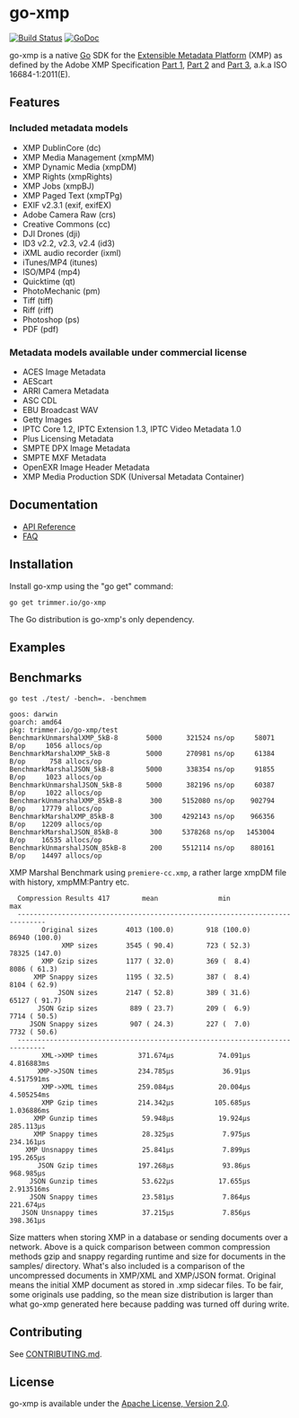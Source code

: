 go-xmp
===========

[![Build Status](https://travis-ci.org/trimmer-io/go-xmp.svg?branch=master)](https://travis-ci.org/trimmer-io/go-xmp)
[![GoDoc](https://godoc.org/trimmer.io/go-xmp?status.svg)](https://godoc.org/trimmer.io/go-xmp/xmp)


go-xmp is a native [Go](http://golang.org/) SDK for the [Extensible Metadata Platform](http://www.adobe.com/devnet/xmp.html) (XMP) as defined by the Adobe XMP Specification [Part 1](http://wwwimages.adobe.com/content/dam/Adobe/en/devnet/xmp/pdfs/XMP%20SDK%20Release%20cc-2016-08/XMPSpecificationPart1.pdf), [Part 2](http://wwwimages.adobe.com/content/dam/Adobe/en/devnet/xmp/pdfs/XMP%20SDK%20Release%20cc-2016-08/XMPSpecificationPart2.pdf) and [Part 3](http://wwwimages.adobe.com/content/dam/Adobe/en/devnet/xmp/pdfs/XMP%20SDK%20Release%20cc-2016-08/XMPSpecificationPart3.pdf), a.k.a ISO 16684-1:2011(E).

Features
--------

### Included metadata models

* XMP DublinCore (dc)
* XMP Media Management (xmpMM)
* XMP Dynamic Media (xmpDM)
* XMP Rights (xmpRights)
* XMP Jobs (xmpBJ)
* XMP Paged Text (xmpTPg)
* EXIF v2.3.1 (exif, exifEX)
* Adobe Camera Raw (crs)
* Creative Commons (cc)
* DJI Drones (dji)
* ID3 v2.2, v2.3, v2.4 (id3)
* iXML audio recorder (ixml)
* iTunes/MP4 (itunes)
* ISO/MP4 (mp4)
* Quicktime (qt)
* PhotoMechanic (pm)
* Tiff (tiff)
* Riff (riff)
* Photoshop (ps)
* PDF (pdf)

### Metadata models available under commercial license

* ACES Image Metadata
* AEScart
* ARRI Camera Metadata
* ASC CDL
* EBU Broadcast WAV
* Getty Images
* IPTC Core 1.2, IPTC Extension 1.3, IPTC Video Metadata 1.0
* Plus Licensing Metadata
* SMPTE DPX Image Metadata
* SMPTE MXF Metadata
* OpenEXR Image Header Metadata
* XMP Media Production SDK (Universal Metadata Container)


Documentation
-------------

- [API Reference](http://godoc.org/trimmer.io/go-xmp/xmp)
- [FAQ](https://github.com/trimmer-io/go-xmp/wiki/FAQ)

Installation
------------

Install go-xmp using the "go get" command:

    go get trimmer.io/go-xmp

The Go distribution is go-xmp's only dependency.

Examples
--------




Benchmarks
----------

```
go test ./test/ -bench=. -benchmem

goos: darwin
goarch: amd64
pkg: trimmer.io/go-xmp/test
BenchmarkUnmarshalXMP_5kB-8       5000      321524 ns/op     58071 B/op     1056 allocs/op
BenchmarkMarshalXMP_5kB-8         5000      270981 ns/op     61384 B/op      758 allocs/op
BenchmarkMarshalJSON_5kB-8        5000      338354 ns/op     91855 B/op     1023 allocs/op
BenchmarkUnmarshalJSON_5kB-8      5000      382196 ns/op     60387 B/op     1022 allocs/op
BenchmarkUnmarshalXMP_85kB-8       300     5152080 ns/op    902794 B/op    17779 allocs/op
BenchmarkMarshalXMP_85kB-8         300     4292143 ns/op    966356 B/op    12209 allocs/op
BenchmarkMarshalJSON_85kB-8        300     5378268 ns/op   1453004 B/op    16535 allocs/op
BenchmarkUnmarshalJSON_85kB-8      200     5512114 ns/op    880161 B/op    14497 allocs/op
```

XMP Marshal Benchmark using `premiere-cc.xmp`, a rather large xmpDM file with history, xmpMM:Pantry etc.

```
  Compression Results 417        mean               min                  max
  -----------------------------------------------------------------------------
        Original sizes       4013 (100.0)        918 (100.0)      86940 (100.0)
             XMP sizes       3545 ( 90.4)        723 ( 52.3)      78325 (147.0)
        XMP Gzip sizes       1177 ( 32.0)        369 (  8.4)       8086 ( 61.3)
      XMP Snappy sizes       1195 ( 32.5)        387 (  8.4)       8104 ( 62.9)
            JSON sizes       2147 ( 52.8)        389 ( 31.6)      65127 ( 91.7)
       JSON Gzip sizes        889 ( 23.7)        209 (  6.9)       7714 ( 50.5)
     JSON Snappy sizes        907 ( 24.3)        227 (  7.0)       7732 ( 50.6)
  -----------------------------------------------------------------------------
        XML->XMP times          371.674µs           74.091µs         4.816883ms
       XMP->JSON times          234.785µs            36.91µs         4.517591ms
        XMP->XML times          259.084µs           20.004µs         4.505254ms
        XMP Gzip times          214.342µs          105.685µs         1.036886ms
      XMP Gunzip times           59.948µs           19.924µs          285.113µs
      XMP Snappy times           28.325µs            7.975µs          234.161µs
    XMP Unsnappy times           25.841µs            7.899µs          195.265µs
       JSON Gzip times          197.268µs            93.86µs          968.985µs
     JSON Gunzip times           53.622µs           17.655µs         2.913516ms
     JSON Snappy times           23.581µs            7.864µs          221.674µs
   JSON Unsnappy times           37.215µs            7.856µs          398.361µs
```

Size matters when storing XMP in a database or sending documents over a network. Above is a quick comparison between common compression methods gzip and snappy regarding runtime and size for documents in the samples/ directory. What's also included is a comparison of the uncompressed documents in XMP/XML and XMP/JSON format. Original means the initial XMP document as stored in .xmp sidecar files. To be fair, some originals use padding, so the mean size distribution is larger than what go-xmp generated here because padding was turned off during write.

Contributing
------------

See [CONTRIBUTING.md](https://github.com/trimmer-io/go-xmp/blob/master/.github/CONTRIBUTING.md).


License
-------

go-xmp is available under the [Apache License, Version 2.0](http://www.apache.org/licenses/LICENSE-2.0.html).

